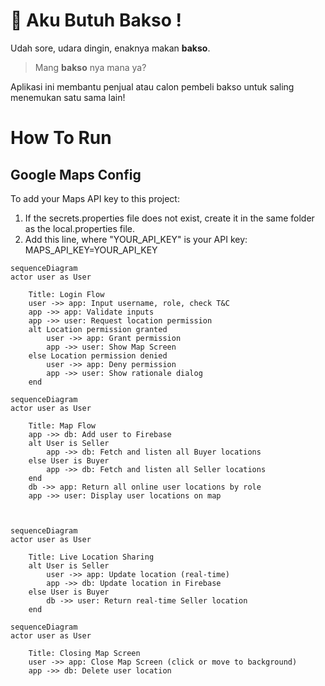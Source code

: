 # 🍜 Aku Butuh Bakso !
Udah sore, udara dingin, enaknya makan **bakso**. 

> Mang **bakso** nya mana ya?

Aplikasi ini membantu penjual atau calon pembeli bakso untuk saling menemukan satu sama lain!


# How To Run
## Google Maps Config

To add your Maps API key to this project:
1.  If the secrets.properties file does not exist, create it in the same folder as the local.properties file.
2.  Add this line, where "YOUR_API_KEY" is your API key: MAPS_API_KEY=YOUR_API_KEY

```mermaid
sequenceDiagram
actor user as User

    Title: Login Flow
    user ->> app: Input username, role, check T&C
    app ->> app: Validate inputs
    app ->> user: Request location permission
    alt Location permission granted
        user ->> app: Grant permission
        app ->> user: Show Map Screen
    else Location permission denied
        user ->> app: Deny permission
        app ->> user: Show rationale dialog
    end
```
```mermaid
sequenceDiagram
actor user as User

    Title: Map Flow
    app ->> db: Add user to Firebase
    alt User is Seller
        app ->> db: Fetch and listen all Buyer locations
    else User is Buyer
        app ->> db: Fetch and listen all Seller locations
    end
    db ->> app: Return all online user locations by role
    app ->> user: Display user locations on map

    
```

```mermaid
sequenceDiagram
actor user as User

    Title: Live Location Sharing
    alt User is Seller
        user ->> app: Update location (real-time)
        app ->> db: Update location in Firebase
    else User is Buyer
        db ->> user: Return real-time Seller location
    end
```

```mermaid
sequenceDiagram
actor user as User

    Title: Closing Map Screen
    user ->> app: Close Map Screen (click or move to background)
    app ->> db: Delete user location
```
